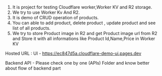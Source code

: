 1. It is project for testing Cloudflare worker,Worker KV and R2 storage.
2. We try to use Worker Kv And R2.
3. It is demo of CRUD operation of products.
4. You can able to add product, delete product , update product and see list of all products.
5. We try to store Product image in R2 and get Product image url from R2 and Store it with all informations like Product Id,Name,Price in Worker KV

Hosted URL :
UI - https://ec847d5a.cloudflare-demo-ui.pages.dev

Backend API - Please check one by one (APIs) Folder and know better about flow of backend part

